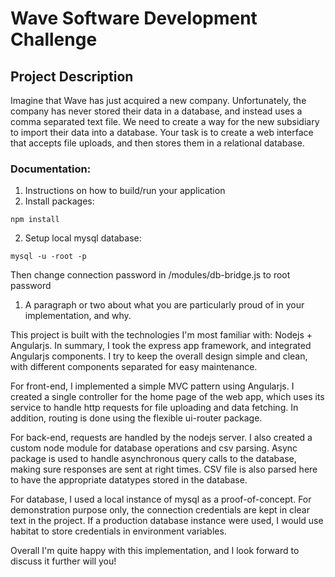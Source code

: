 # Wave Software Development Challenge
## Project Description
Imagine that Wave has just acquired a new company. Unfortunately, the company has never stored their data in a database, and instead uses a comma separated text file. We need to create a way for the new subsidiary to import their data into a database. Your task is to create a web interface that accepts file uploads, and then stores them in a relational database.

### Documentation:

1. Instructions on how to build/run your application
  1. Install packages:
  ```
  npm install
  ```
  2. Setup local mysql database:
  ```
  mysql -u -root -p
  ```
  Then change connection password in /modules/db-bridge.js to root password
1. A paragraph or two about what you are particularly proud of in your implementation, and why.

  This project is built with the technologies I'm most familiar with: Nodejs + Angularjs. In summary, I took the express app framework, and integrated Angularjs components. I try to keep the overall design simple and clean, with different components separated for easy maintenance.

  For front-end, I implemented a simple MVC pattern using Angularjs. I created a single controller for the home page of the web app, which uses its service to handle http requests for file uploading and data fetching. In addition, routing is done using the flexible ui-router package.

  For back-end, requests are handled by the nodejs server. I also created a custom node module for database operations and csv parsing. Async package is used to handle asynchronous query calls to the database, making sure responses are sent at right times. CSV file is also parsed here to have the appropriate datatypes stored in the database.

  For database, I used a local instance of mysql as a proof-of-concept. For demonstration purpose only, the connection credentials are kept in clear text in the project. If a production database instance were used, I would use habitat to store credentials in environment variables.

  Overall I'm quite happy with this implementation, and I look forward to discuss it further will you!
